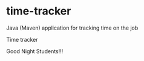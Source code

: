 # time-tracker
Java (Maven) application for tracking time on the job

Time tracker

Good Night Students!!!



